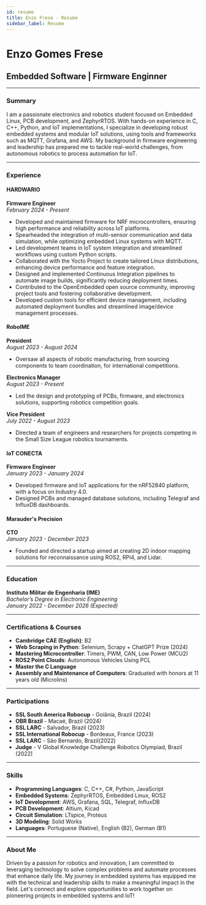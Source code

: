 ```yaml
---
id: resume
title: Enzo Frese - Resume
sidebar_label: Resume
---
```


# Enzo Gomes Frese

## Embedded Software | Firmware Enginner 

---

### Summary

I am a passionate electronics and robotics student focused on Embedded Linux, PCB development, and ZephyrRTOS. With hands-on experience in C, C++, Python, and IoT implementations, I specialize in developing robust embedded systems and modular IoT solutions, using tools and frameworks such as MQTT, Grafana, and AWS. My background in firmware engineering and leadership has prepared me to tackle real-world challenges, from autonomous robotics to process automation for IoT.

---

### Experience

#### HARDWARIO  
**Firmware Engineer**  
_February 2024 - Present_

- Developed and maintained firmware for NRF microcontrollers, ensuring high performance and reliability across IoT platforms.
- Spearheaded the integration of multi-sensor communication and data simulation, while optimizing embedded Linux systems with MQTT.
- Led development teams in IoT system integration and streamlined workflows using custom Python scripts.
- Collaborated with the Yocto Project to create tailored Linux distributions, enhancing device performance and feature integration.
- Designed and implemented Continuous Integration pipelines to automate image builds, significantly reducing deployment times.
- Contributed to the OpenEmbedded open source community, improving project tools and fostering collaborative development.
- Developed custom tools for efficient device management, including automated deployment bundles and streamlined image/device management processes.

#### RoboIME  
**President**  
_August 2023 - August 2024_

- Oversaw all aspects of robotic manufacturing, from sourcing components to team coordination, for international competitions.
  
**Electronics Manager**  
_August 2023 - Present_

- Led the design and prototyping of PCBs, firmware, and electronics solutions, supporting robotics competition goals.

**Vice President**  
_July 2022 - August 2023_

- Directed a team of engineers and researchers for projects competing in the Small Size League robotics tournaments.

#### IoT CONECTA  
**Firmware Engineer**  
_January 2023 - January 2024_

- Developed firmware and IoT applications for the nRF52840 platform, with a focus on Industry 4.0.
- Designed PCBs and managed database solutions, including Telegraf and InfluxDB dashboards.

#### Marauder's Precision  
**CTO**  
_January 2023 - December 2023_

- Founded and directed a startup aimed at creating 2D indoor mapping solutions for reconnaissance using ROS2, RPi4, and Lidar.

---

### Education

**Instituto Militar de Engenharia (IME)**  
_Bachelor’s Degree in Electronic Engineering_  
_January 2022 - December 2026 (Expected)_

---

### Certifications & Courses

- **Cambridge CAE (English)**: B2
- **Web Scraping in Python**: Selenium, Scrapy + ChatGPT Prize (2024)
- **Mastering Microcontroller**: Timers, PWM, CAN, Low Power (MCU2)
- **ROS2 Point Clouds**: Autonomous Vehicles Using PCL
- **Master the C Language**
- **Assembly and Maintenance of Computers**: Graduated with honors at 11 years old (Microlins)

---

### Participations

- **SSL South America Robocup** - Goiânia, Brazil (2024)
- **OBR Brazil** - Macaé, Brazil (2024)
- **SSL LARC** - Salvador, Brazil (2023)
- **SSL International Robocup** - Bordeaux, France (2023)
- **SSL LARC** - São Bernardo, Brazil(2022)
- **Judge** - V Global Knowledge Challenge Robotics Olympiad, Brazil (2022)

---

### Skills

- **Programming Languages**: C, C++, C#, Python, JavaScript
- **Embedded Systems**: ZephyrRTOS, Embedded Linux, ROS2
- **IoT Development**: AWS, Grafana, SQL, Telegraf, InfluxDB
- **PCB Development**: Altium, Kicad
- **Circuit Simulation**: LTspice, Proteus 
- **3D Modeling**: Solid Works
- **Languages**: Portuguese (Native), English (B2), German (B1)

---

### About Me

Driven by a passion for robotics and innovation, I am committed to leveraging technology to solve complex problems and automate processes that enhance daily life. My journey in embedded systems has equipped me with the technical and leadership skills to make a meaningful impact in the field. Let's connect and explore opportunities to work together on pioneering projects in embedded systems and IoT!
